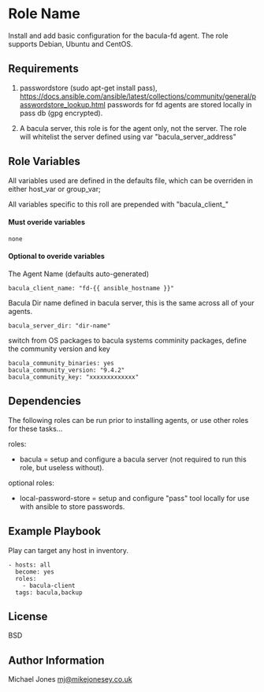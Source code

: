 Role Name
=========

Install and add basic configuration for the bacula-fd agent. The role supports Debian, Ubuntu and CentOS.

Requirements
------------

1. passwordstore (sudo apt-get install pass), https://docs.ansible.com/ansible/latest/collections/community/general/passwordstore_lookup.html
passwords for fd agents are stored locally in pass db (gpg encrypted).

2. A bacula server, this role is for the agent only, not the server. The role will whitelist the server defined using var "bacula_server_address"

Role Variables
--------------

All variables used are defined in the defaults file, which can be overriden in either host_var or group_var;

All variables specific to this roll are prepended with "bacula_client_"

#### Must overide variables ####

    none

#### Optional to overide variables ####

The Agent Name (defaults auto-generated)

    bacula_client_name: "fd-{{ ansible_hostname }}"
    
Bacula Dir name defined in bacula server, this is the same across all of your agents.

    bacula_server_dir: "dir-name"
    
switch from OS packages to bacula systems comminity packages, define the community version and key 
    
    bacula_community_binaries: yes
    bacula_community_version: "9.4.2"
    bacula_community_key: "xxxxxxxxxxxxx"


Dependencies
------------

The following roles can be run prior to installing agents, or use other roles for these tasks...

roles:
 - bacula = setup and configure a bacula server (not required to run this role, but useless without).

optional roles:
 - local-password-store = setup and configure "pass" tool locally for use with ansible to store passwords.

Example Playbook
----------------

Play can target any host in inventory.

    - hosts: all
      become: yes
      roles:
        - bacula-client
      tags: bacula,backup


License
-------

BSD

Author Information
------------------

Michael Jones <mj@mikejonesey.co.uk>
